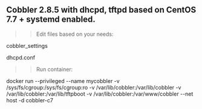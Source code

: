 ## Cobbler 2.8.5 with dhcpd, tftpd based on CentOS 7.7 + systemd enabled.

>>Edit files based on your needs:

cobbler_settings

dhcpd.conf



>>Run container:

docker run --privileged --name mycobbler -v /sys/fs/cgroup:/sys/fs/cgroup:ro -v /var/lib/cobbler:/var/lib/cobbler -v /var/lib/cobbler:/var/lib/tftpboot -v /var/lib/cobbler:/var/www/cobbler --net host -d cobbler-c7
